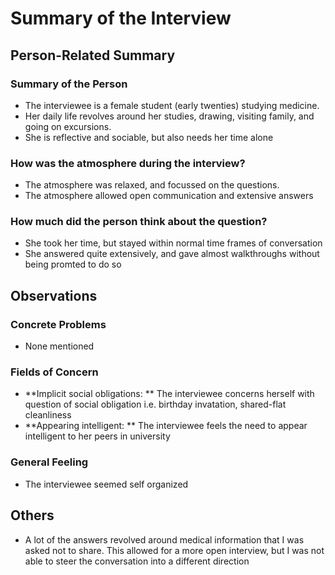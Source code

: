 # Summary of the Interview

## Person-Related Summary

### Summary of the Person
- The interviewee is a female student (early twenties) studying medicine.
- Her daily life revolves around her studies, drawing, visiting family, and going on excursions.
- She is reflective and sociable, but also needs her time alone

### How was the atmosphere during the interview?
- The atmosphere was relaxed, and focussed on the questions.
- The atmosphere allowed open communication and extensive answers

### How much did the person think about the question?
- She took her time, but stayed within normal time frames of conversation
- She answered quite extensively, and gave almost walkthroughs without being promted to do so

## Observations

### Concrete Problems
- None mentioned

### Fields of Concern
- **Implicit social obligations: ** The interviewee concerns herself with question of social obligation i.e. birthday invatation, shared-flat cleanliness
- **Appearing intelligent: ** The interviewee feels the need to appear intelligent to her peers in university
 
### General Feeling
- The interviewee seemed self organized 

## Others
- A lot of the answers revolved around medical information that I was asked not to share. This allowed for a more open interview, but I was not able to steer the conversation into a different direction
